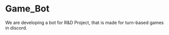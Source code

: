 # Game_Bot
We are developing a bot for R&amp;D Project, that is made for turn-based games in discord.
